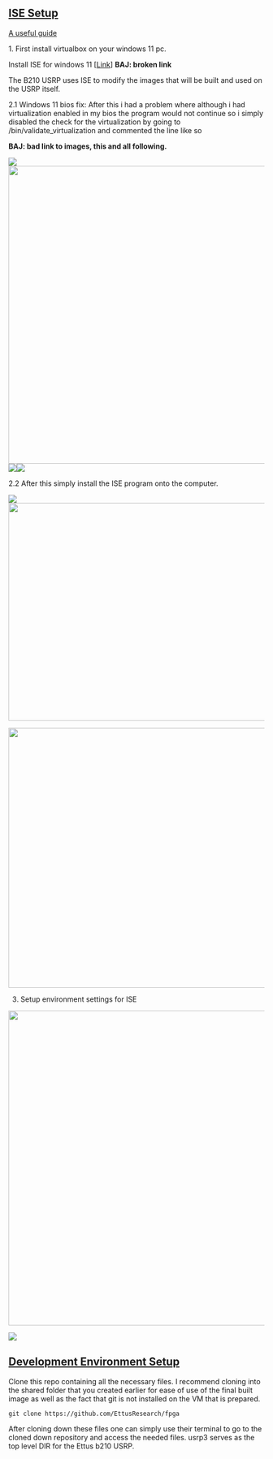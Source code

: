 ## <u>ISE Setup</u>

[A useful guide](https://web.cs.ucla.edu/~weightzero/files/xilinx_installation/InstallXilinxISE_VirtualBox.pdf)

1\. First install virtualbox on your windows 11 pc.

Install ISE for windows 11
\[[Link](<../../src/%5BDownloads%5D(https:/www.xilinx.com/support/download/index.html/content/xilinx/en/downloadNav/vivado-design-tools/archive-ise.html)>)\]
**BAJ: broken link**

The B210 USRP uses ISE to modify the images that will be built and used on the
USRP itself.

2.1 Windows 11 bios fix: After this i had a problem where although i had
virtualization enabled in my bios the program would not continue so i simply
disabled the check for the virtualization by going to
/bin/validate_virtualization and commented the line like so

**BAJ: bad link to images, this and all following.**

![](C:%5CUsers%5CfiveG%5COneDrive%5CPictures%5CScreenshots%5CScreenshot%202024-03-06%20115358.png)<img style="display: block; margin-left: auto; margin-right: auto;" src="../../images/vmfix.png" alt="" width="726" height="587">![](../../src/images/vmfix.png)![](../../src/images/vmfix)

2.2 After this simply install the ISE program onto the computer.

![](C:%5CUsers%5CfiveG%5CAppData%5CRoaming%5Cmarktext%5Cimages%5C2024-03-18-11-20-12-image.png)<img style="display: block; margin-left: auto; margin-right: auto;" src="../../images/vmoverview.png" alt="" width="684" height="429">

<img style="display: block; margin-left: auto; margin-right: auto;" src="../../images/vminstalled.png" alt="" width="695" height="512">

3.  Setup environment settings for ISE

<img style="display: block; margin-left: auto; margin-right: auto;" src="../../images/envsettings.png" alt="" width="833" height="620">

![](C:%5CUsers%5CfiveG%5CAppData%5CRoaming%5Cmarktext%5Cimages%5C2024-03-18-12-09-22-image.png)

## <u>Development Environment Setup</u>

Clone this repo containing all the necessary files. I recommend cloning into the
shared folder that you created earlier for ease of use of the final built image
as well as the fact that git is not installed on the VM that is prepared.

`git clone https://github.com/EttusResearch/fpga`

After cloning down these files one can simply use their terminal to go to the
cloned down repository and access the needed files. usrp3 serves as the top
level DIR for the Ettus b210 USRP.
